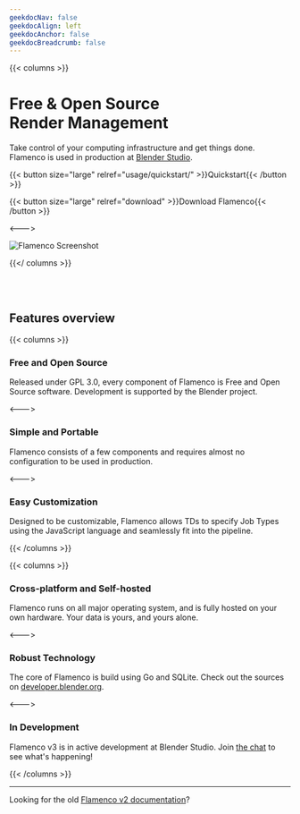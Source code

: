 ```yaml
---
geekdocNav: false
geekdocAlign: left
geekdocAnchor: false
geekdocBreadcrumb: false
---
```


{{< columns >}}

# Free & Open Source <br> Render Management

Take control of your computing infrastructure and get things done.<br>
Flamenco is used in production at [Blender Studio](https://studio.blender.org).

{{< button size="large" relref="usage/quickstart/" >}}Quickstart{{< /button >}}

{{< button size="large" relref="download" >}}Download Flamenco{{< /button >}}

<--->

![Flamenco Screenshot](/images/flamenco_screenshot_01.webp)

{{</ columns >}}

&nbsp;<br>
&nbsp;<br>

## Features overview

{{< columns >}}

### Free and Open Source

Released under GPL 3.0, every component of Flamenco is Free and Open Source
software. Development is supported by the Blender project.

<--->

### Simple and Portable

Flamenco consists of a few components and requires almost no configuration
to be used in production.

<--->

### Easy Customization

Designed to be customizable, Flamenco allows TDs to specify
Job Types using the JavaScript language and seamlessly fit into the pipeline.

{{< /columns >}}

{{< columns >}}

### Cross-platform and Self-hosted

Flamenco runs on all major operating system, and is fully hosted on your own hardware.
Your data is yours, and yours alone.

<--->

### Robust Technology

The core of Flamenco is build using Go and SQLite. Check out the sources on
[developer.blender.org](https://developer.blender.org/project/profile/58/).

<--->

### In Development

Flamenco v3 is in active development at Blender Studio. Join
[the chat](https://blender.chat/channel/flamenco) to see what's happening!

{{< /columns >}}



-------------------

Looking for the old [Flamenco v2 documentation][F2]?

[F2]: /v2/
